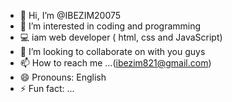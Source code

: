 - 👋 Hi, I’m @IBEZIM20075
- 👀 I’m interested in coding and programming
- 💻 iam  web developer ( html, css and JavaScript)
- 💞️ I’m looking to collaborate on with you guys
- 📫 How to reach me ...(ibezim821@gmail.com)
- 😄 Pronouns: English
- ⚡ Fun fact: ...

<!---
IBEZIM20075/IBEZIM20075 is a ✨ special ✨ repository because its `README.md` (this file) appears on your GitHub profile.
You can click the Preview link to take a look at your changes.
--->
